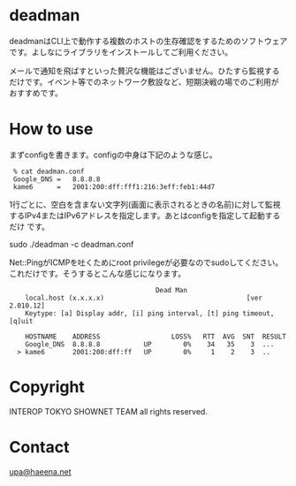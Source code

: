 deadman
=======

deadmanはCLI上で動作する複数のホストの生存確認をするためのソフトウェア
です。よしなにライブラリをインストールしてご利用ください。

メールで通知を飛ばすといった贅沢な機能はございません。ひたすら監視する
だけです。イベント等でのネットワーク敷設など、短期決戦の場でのご利用が
おすすめです。


How to use
==========

まずconfigを書きます。configの中身は下記のような感じ。

	 % cat deadman.conf
	 Google_DNS	=	8.8.8.8
	 kame6		=	2001:200:dff:fff1:216:3eff:feb1:44d7


1行ごとに、空白を含まない文字列(画面に表示されるときの名前)に対して監視
するIPv4またはIPv6アドレスを指定します。あとはconfigを指定して起動するだけ
です。


 sudo ./deadman -c deadman.conf

Net::PingがICMPを吐くためにroot privilegeが必要なのでsudoしてください。
これだけです。そうするとこんな感じになります。


	                                     Dead Man
	    local.host (x.x.x.x)                                    [ver 2.010.12]
	    Keytype: [a] Display addr, [i] ping interval, [t] ping timeout, [q]uit
	 
	    HOSTNAME    ADDRESS                  LOSS%   RTT  AVG  SNT  RESULT
	    Google_DNS  8.8.8.8           UP        0%    34   35    3  ...
	  > kame6       2001:200:dff:ff   UP        0%     1    2    3  ..
 



Copyright
=========
INTEROP TOKYO SHOWNET TEAM all rights reserved.

Contact
=======
upa@haeena.net

